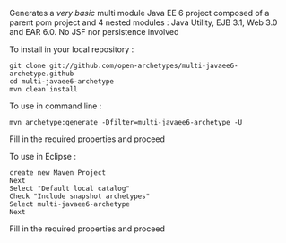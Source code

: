 Generates a *very basic* multi module Java EE 6 project composed of a parent pom project and 4 nested modules : Java Utility, EJB 3.1, Web 3.0 and EAR 6.0. No JSF nor persistence involved


To install in your local repository :

    git clone git://github.com/open-archetypes/multi-javaee6-archetype.github
    cd multi-javaee6-archetype
    mvn clean install

To use in command line :

    mvn archetype:generate -Dfilter=multi-javaee6-archetype -U
   
  Fill in the required properties and proceed

To use in Eclipse : 

    create new Maven Project  
    Next
    Select "Default local catalog"
    Check "Include snapshot archetypes"
    Select multi-javaee6-archetype
    Next
   
   Fill in the required properties and proceed
   

